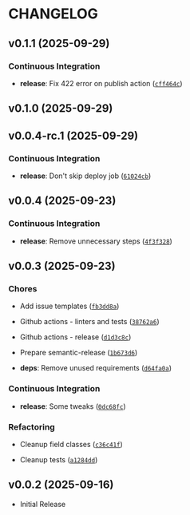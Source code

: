 # CHANGELOG

<!-- version list -->

## v0.1.1 (2025-09-29)

### Continuous Integration

- **release**: Fix 422 error on publish action
  ([`cff464c`](https://github.com/blu14x/django-datachoices/commit/cff464ca0360249afbf50cb65f4fb9da2a9f7783))


## v0.1.0 (2025-09-29)


## v0.0.4-rc.1 (2025-09-29)

### Continuous Integration

- **release**: Don't skip deploy job
  ([`61024cb`](https://github.com/blu14x/django-datachoices/commit/61024cbbcfc6d1e8b72f92c80e54e8c0dede4163))


## v0.0.4 (2025-09-23)

### Continuous Integration

- **release**: Remove unnecessary steps
  ([`4f3f328`](https://github.com/blu14x/django-datachoices/commit/4f3f328b06121053f1162c8d3be61cb3a2d5c930))


## v0.0.3 (2025-09-23)

### Chores

- Add issue templates
  ([`fb3dd8a`](https://github.com/blu14x/django-datachoices/commit/fb3dd8a6651da8cfde6b6d578aa3d97054c6873c))

- Github actions - linters and tests
  ([`38762a6`](https://github.com/blu14x/django-datachoices/commit/38762a67cc732826d57619d75b14cfd663845797))

- Github actions - release
  ([`d1d3c8c`](https://github.com/blu14x/django-datachoices/commit/d1d3c8cb9772824c91b161b26765b5636727b2b8))

- Prepare semantic-release
  ([`1b673d6`](https://github.com/blu14x/django-datachoices/commit/1b673d672396b60f6ffae95f6e526a8e5faea2fe))

- **deps**: Remove unused requirements
  ([`d64fa0a`](https://github.com/blu14x/django-datachoices/commit/d64fa0af365dfda23aaf48122e6594a4767fc787))

### Continuous Integration

- **release**: Some tweaks
  ([`0dc68fc`](https://github.com/blu14x/django-datachoices/commit/0dc68fc7b7091c73ece9ee8f4c1c5307f6c531d5))

### Refactoring

- Cleanup field classes
  ([`c36c41f`](https://github.com/blu14x/django-datachoices/commit/c36c41ffcce5221d6b7c8c60b7e6735d2262f9f2))

- Cleanup tests
  ([`a1284dd`](https://github.com/blu14x/django-datachoices/commit/a1284dddd6ed5898ac4886a12b2e84b1442056c9))


## v0.0.2 (2025-09-16)

- Initial Release
